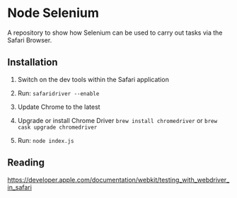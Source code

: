 # Node Selenium

A repository to show how Selenium can be used to carry out tasks via the
Safari Browser.

## Installation

1. Switch on the dev tools within the Safari application

2. Run: ````safaridriver --enable````

3. Update Chrome to the latest

4. Upgrade or install Chrome Driver ````brew install chromedriver````
 or  ````brew cask upgrade chromedriver````

5. Run: ````node index.js````

## Reading

<https://developer.apple.com/documentation/webkit/testing_with_webdriver_in_safari>
